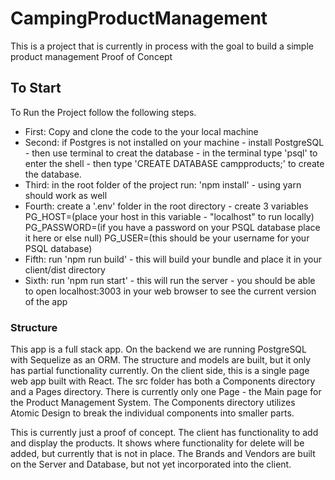 # CampingProductManagement

This is a project that is currently in process with the goal to build a simple product management Proof of Concept

## To Start
To Run the Project follow the following steps.
* First: Copy and clone the code to the your local machine
* Second: if Postgres is not installed on your machine - install PostgreSQL - then use terminal to creat the database - in the terminal type 'psql' to enter the shell - then type 'CREATE DATABASE campproducts;' to create the database.
* Third: in the root folder of the project run: 'npm install' - using yarn should work as well
* Fourth: create a '.env' folder in the root directory - create 3 variables PG_HOST=(place your host in this variable - "localhost" to run locally) PG_PASSWORD=(if you have a password on your PSQL database place it here or else null) PG_USER=(this should be your username for your PSQL database)
* Fifth: run 'npm run build' - this will build your bundle and place it in your client/dist directory
* Sixth: run 'npm run start' - this will run the server - you should be able to open localhost:3003 in your web browser to see the current version of the app

### Structure

This app is a full stack app. On the backend we are running PostgreSQL with Sequelize as an ORM. The structure and models are built, but it only has partial functionality currently. On the client side, this is a single page web app built with React. The src folder has both a Components directory and a Pages directory. There is currently only one Page - the Main page for the Product Management System. The Components directory utilizes Atomic Design to break the individual components into smaller parts. 

This is currently just a proof of concept. The client has functionality to add and display the products. It shows where functionality for delete will be added, but currently that is not in place. The Brands and Vendors are built on the Server and Database, but not yet incorporated into the client. 
